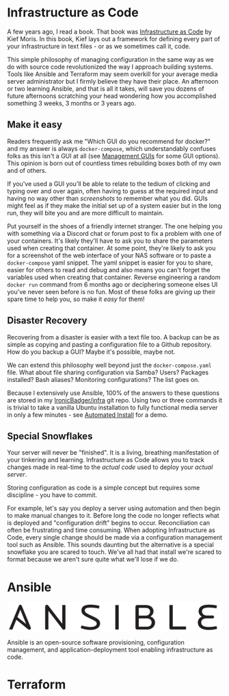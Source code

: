 # Infrastructure as Code

A few years ago, I read a book. That book was [Infrastructure as Code](https://amzn.to/2WjBb5c) by Kief Moris. In this book, Kief lays out a framework for defining every part of your infrastructure in text files - or as we sometimes call it, code. 

This simple philosophy of managing configuration in the same way as we do with source code revolutionized the way I approach building systems. Tools like Ansible and Terraform may seem overkill for your average media server administrator but I firmly believe they have their place. An afternoon or two learning Ansible, and that is all it takes, will save you dozens of future afternoons scratching your head wondering how you accomplished something 3 weeks, 3 months or 3 years ago.

## Make it easy

Readers frequently ask me "Which GUI do you recommend for docker?" and my answer is always `docker-compose`, which understandably confuses folks as this isn't a GUI at all (see [Management GUIs](./management_guis.md) for some GUI options). This opinion is born out of countless times rebuilding boxes both of my own and of others. 

If you've used a GUI you'll be able to relate to the tedium of clicking and typing over and over again, often having to guess at the required input and having no way other than *screenshots* to remember what you did. GUIs might feel as if they make the initial set up of a system easier but in the long run, they will bite you and are more difficult to maintain.

Put yourself in the shoes of a friendly internet stranger. The one helping you with something via a Discord chat or forum post to fix a problem with one of your containers. It's likely they'll have to ask you to share the parameters used when creating that container. At some point, they're likely to ask you for a screenshot of the web interface of your NAS software or to paste a `docker-compose` yaml snippet. The yaml snippet is easier for you to share, easier for others to read and debug and also means you can't forget the variables used when creating that container. Reverse engineering a random `docker run` command from 6 months ago or deciphering someone elses UI you've never seen before is no fun. Most of these folks are giving up their spare time to help you, so make it *easy* for them!

## Disaster Recovery

Recovering from a disaster is easier with a text file too. A backup can be as simple as copying and pasting a configuration file to a Github repository. How do you backup a GUI? Maybe it's possible, maybe not. 

We can extend this philosophy well beyond just the `docker-compose.yaml` file. What about file sharing configuration via Samba? Users? Packages installed? Bash aliases? Monitoring configurations? The list goes on.

Because I extensively use Ansible, 100% of the answers to these questions are stored in my [IronicBadger/infra](https://github.com/ironicbadger/infra) git repo. Using two or three commands it is trivial to take a vanilla Ubuntu installation to fully functional media server in only a few minutes - see [Automated Install](../installation/automated_install.md) for a demo.

## Special Snowflakes

Your server will never be "finished". It is a living, breathing manifestation of your tinkering and learning. Infrastructure as Code allows you to track changes made in real-time to the *actual code* used to deploy your *actual server*. 

Storing configuration as code is a simple concept but requires some discipline - you have to commit. 

For example, let's say you deploy a server using automation and then begin to make manual changes to it. Before long the code no longer reflects what is deployed and "configuration drift" begins to occur. Reconciliation can often be frustrating and time consuming. When adopting Infrastructure as Code, every single change should be made via a configuration management tool such as Ansible. This sounds daunting but the alternative is a special snowflake you are scared to touch. We've all had that install we're scared to format because we aren't sure quite what we'll lose if we do.

# Ansible

![ansible-logo](../images/ansible_logo_wide.png)

Ansible is an open-source software provisioning, configuration management, and application-deployment tool enabling infrastructure as code.

# Terraform